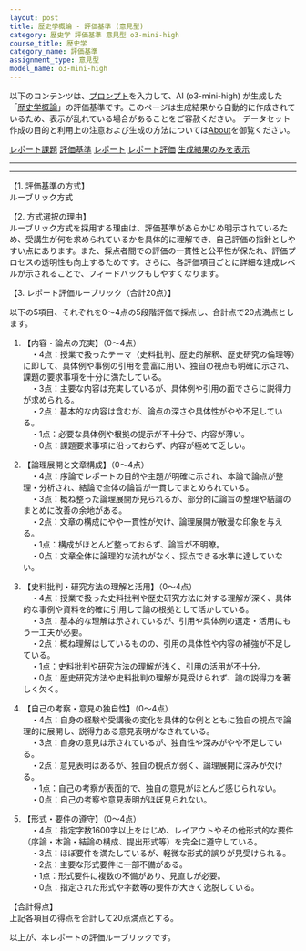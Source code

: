 ```yaml
---
layout: post
title: 歴史学概論 - 評価基準 (意見型)
category: 歴史学 評価基準 意見型 o3-mini-high
course_title: 歴史学
category_name: 評価基準
assignment_type: 意見型
model_name: o3-mini-high
---
```


以下のコンテンツは、[プロンプト](https://github.com/takedatoshiyuki/synthetic_assignments/tree/main/generated/歴史学/o3-mini-high/prompt_評価基準-意見型.md)を入力して、AI (o3-mini-high) が生成した「[歴史学概論](/contents/歴史学/)」の評価基準です。このページは生成結果から自動的に作成されているため、表示が乱れている場合があることをご容赦ください。
データセット作成の目的と利用上の注意および生成の方法については[About](/About)を御覧ください。

[レポート課題](../レポート課題-意見型)
[評価基準](../評価基準-意見型)
[レポート](../レポート-意見型)
[レポート評価](../レポート評価-意見型)
[生成結果のみを表示](https://github.com/takedatoshiyuki/synthetic_assignments/tree/main/generated/歴史学/o3-mini-high/評価基準-意見型.md)
  

***
***
  
【1. 評価基準の方式】  
ルーブリック方式

【2. 方式選択の理由】  
ルーブリック方式を採用する理由は、評価基準があらかじめ明示されているため、受講生が何を求められているかを具体的に理解でき、自己評価の指針としやすい点にあります。また、採点者間での評価の一貫性と公平性が保たれ、評価プロセスの透明性も向上するためです。さらに、各評価項目ごとに詳細な達成レベルが示されることで、フィードバックもしやすくなります。

【3. レポート評価ルーブリック（合計20点）】  

以下の5項目、それぞれを0～4点の5段階評価で採点し、合計点で20点満点とします。

1. 【内容・論点の充実】（0～4点）  
　・4点：授業で扱ったテーマ（史料批判、歴史的解釈、歴史研究の倫理等）に即して、具体例や事例の引用を豊富に用い、独自の視点も明確に示され、課題の要求事項を十分に満たしている。  
　・3点：主要な内容は充実しているが、具体例や引用の面でさらに説得力が求められる。  
　・2点：基本的な内容は含むが、論点の深さや具体性がやや不足している。  
　・1点：必要な具体例や根拠の提示が不十分で、内容が薄い。  
　・0点：課題要求事項に沿っておらず、内容が極めて乏しい。

2. 【論理展開と文章構成】（0～4点）  
　・4点：序論でレポートの目的や主題が明確に示され、本論で論点が整理・分析され、結論で全体の論旨が一貫してまとめられている。  
　・3点：概ね整った論理展開が見られるが、部分的に論旨の整理や結論のまとめに改善の余地がある。  
　・2点：文章の構成にやや一貫性が欠け、論理展開が散漫な印象を与える。  
　・1点：構成がほとんど整っておらず、論旨が不明瞭。  
　・0点：文章全体に論理的な流れがなく、採点できる水準に達していない。

3. 【史料批判・研究方法の理解と活用】（0～4点）  
　・4点：授業で扱った史料批判や歴史研究方法に対する理解が深く、具体的な事例や資料を的確に引用して論の根拠として活かしている。  
　・3点：基本的な理解は示されているが、引用や具体例の選定・活用にもう一工夫が必要。  
　・2点：概ね理解はしているものの、引用の具体性や内容の補強が不足している。  
　・1点：史料批判や研究方法の理解が浅く、引用の活用が不十分。  
　・0点：歴史研究方法や史料批判の理解が見受けられず、論の説得力を著しく欠く。

4. 【自己の考察・意見の独自性】（0～4点）  
　・4点：自身の経験や受講後の変化を具体的な例とともに独自の視点で論理的に展開し、説得力ある意見表明がなされている。  
　・3点：自身の意見は示されているが、独自性や深みがやや不足している。  
　・2点：意見表明はあるが、独自の観点が弱く、論理展開に深みが欠ける。  
　・1点：自己の考察が表面的で、独自の意見がほとんど感じられない。  
　・0点：自己の考察や意見表明がほぼ見られない。

5. 【形式・要件の遵守】（0～4点）  
　・4点：指定字数1600字以上をはじめ、レイアウトやその他形式的な要件（序論・本論・結論の構成、提出形式等）を完全に遵守している。  
　・3点：ほぼ要件を満たしているが、軽微な形式的誤りが見受けられる。  
　・2点：主要な形式要件に一部不備がある。  
　・1点：形式要件に複数の不備があり、見直しが必要。  
　・0点：指定された形式や字数等の要件が大きく逸脱している。

【合計得点】  
上記各項目の得点を合計して20点満点とする。

以上が、本レポートの評価ルーブリックです。
